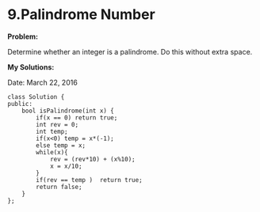 # 9.Palindrome Number

**Problem:**

Determine whether an integer is a palindrome. Do this without extra space.

**My Solutions:**

Date: March 22, 2016

    class Solution {
    public:
        bool isPalindrome(int x) {
            if(x == 0) return true;
            int rev = 0;
            int temp;
            if(x<0) temp = x*(-1);
            else temp = x;
            while(x){
                rev = (rev*10) + (x%10);
                x = x/10;
            }
            if(rev == temp )  return true;
            return false;
        }
    };